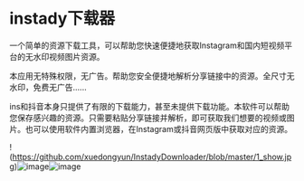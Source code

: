 # instady下载器
一个简单的资源下载工具，可以帮助您快速便捷地获取Instagram和国内短视频平台的无水印视频图片资源。

本应用无特殊权限，无广告。帮助您安全便捷地解析分享链接中的资源。全尺寸无水印，免费无广告......

ins和抖音本身只提供了有限的下载能力，甚至未提供下载功能。本软件可以帮助您保存感兴趣的资源。只需要粘贴分享链接并解析，即可获取我们想要的视频或图片。也可以使用软件内置浏览器，在Instagram或抖音网页版中获取对应的资源。

!(https://github.com/xuedongyun/InstadyDownloader/blob/master/1_show.jpg)![image](https://github.com/xuedongyun/InstadyDownloader/blob/master/2_show.jpg)![image](https://github.com/xuedongyun/InstadyDownloader/blob/master/3_show.jpg)
